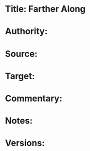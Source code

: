 # Title: Farther Along

# Authority: 

# Source:

# Target:  

# Commentary:  

# Notes:  

# Versions:  